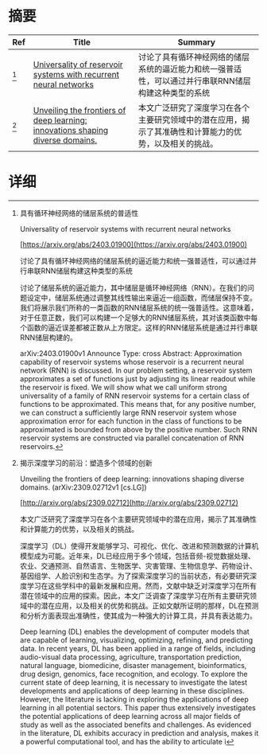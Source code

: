 # 摘要

| Ref | Title | Summary |
| --- | --- | --- |
| [^1] | [Universality of reservoir systems with recurrent neural networks](https://arxiv.org/abs/2403.01900) | 讨论了具有循环神经网络的储层系统的逼近能力和统一强普适性，可以通过并行串联RNN储层构建这种类型的系统 |
| [^2] | [Unveiling the frontiers of deep learning: innovations shaping diverse domains.](http://arxiv.org/abs/2309.02712) | 本文广泛研究了深度学习在各个主要研究领域中的潜在应用，揭示了其准确性和计算能力的优势，以及相关的挑战。 |

# 详细

[^1]: 具有循环神经网络的储层系统的普适性

    Universality of reservoir systems with recurrent neural networks

    [https://arxiv.org/abs/2403.01900](https://arxiv.org/abs/2403.01900)

    讨论了具有循环神经网络的储层系统的逼近能力和统一强普适性，可以通过并行串联RNN储层构建这种类型的系统

    

    讨论了储层系统的逼近能力，其中储层是循环神经网络（RNN）。在我们的问题设定中，储层系统通过调整其线性输出来逼近一组函数，而储层保持不变。我们将展示我们所称的一类函数的RNN储层系统的统一强普适性。这意味着，对于任意正数，我们可以构建一个足够大的RNN储层系统，其对该类函数中每个函数的逼近误差都被正数从上方限定。这样的RNN储层系统是通过并行串联RNN储层构建的。

    arXiv:2403.01900v1 Announce Type: cross  Abstract: Approximation capability of reservoir systems whose reservoir is a recurrent neural network (RNN) is discussed. In our problem setting, a reservoir system approximates a set of functions just by adjusting its linear readout while the reservoir is fixed. We will show what we call uniform strong universality of a family of RNN reservoir systems for a certain class of functions to be approximated. This means that, for any positive number, we can construct a sufficiently large RNN reservoir system whose approximation error for each function in the class of functions to be approximated is bounded from above by the positive number. Such RNN reservoir systems are constructed via parallel concatenation of RNN reservoirs.
    
[^2]: 揭示深度学习的前沿：塑造多个领域的创新

    Unveiling the frontiers of deep learning: innovations shaping diverse domains. (arXiv:2309.02712v1 [cs.LG])

    [http://arxiv.org/abs/2309.02712](http://arxiv.org/abs/2309.02712)

    本文广泛研究了深度学习在各个主要研究领域中的潜在应用，揭示了其准确性和计算能力的优势，以及相关的挑战。

    

    深度学习（DL）使得开发能够学习、可视化、优化、改进和预测数据的计算机模型成为可能。近年来，DL已经应用于多个领域，包括音频-视觉数据处理、农业、交通预测、自然语言、生物医学、灾害管理、生物信息学、药物设计、基因组学、人脸识别和生态学。为了探索深度学习的当前状态，有必要研究深度学习在这些学科中的最新发展和应用。然而，文献中缺乏对深度学习在所有潜在领域中的应用的探索。因此，本文广泛调查了深度学习在所有主要研究领域中的潜在应用，以及相关的优势和挑战。正如文献所证明的那样，DL在预测和分析方面表现出准确性，使其成为一种强大的计算工具，并具有表达能力。

    Deep learning (DL) enables the development of computer models that are capable of learning, visualizing, optimizing, refining, and predicting data. In recent years, DL has been applied in a range of fields, including audio-visual data processing, agriculture, transportation prediction, natural language, biomedicine, disaster management, bioinformatics, drug design, genomics, face recognition, and ecology. To explore the current state of deep learning, it is necessary to investigate the latest developments and applications of deep learning in these disciplines. However, the literature is lacking in exploring the applications of deep learning in all potential sectors. This paper thus extensively investigates the potential applications of deep learning across all major fields of study as well as the associated benefits and challenges. As evidenced in the literature, DL exhibits accuracy in prediction and analysis, makes it a powerful computational tool, and has the ability to articulate i
    

